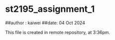 # st2195_assignment_1

##author : kaiwei
##date: 04 Oct 2024

This file is created in remote repository, at 3:36pm.
